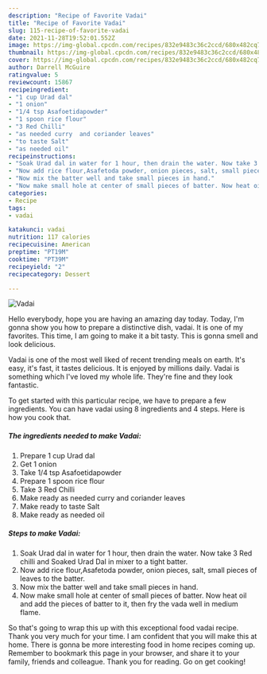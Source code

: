 ```yaml
---
description: "Recipe of Favorite Vadai"
title: "Recipe of Favorite Vadai"
slug: 115-recipe-of-favorite-vadai
date: 2021-11-28T19:52:01.552Z
image: https://img-global.cpcdn.com/recipes/832e9483c36c2ccd/680x482cq70/vadai-recipe-main-photo.jpg
thumbnail: https://img-global.cpcdn.com/recipes/832e9483c36c2ccd/680x482cq70/vadai-recipe-main-photo.jpg
cover: https://img-global.cpcdn.com/recipes/832e9483c36c2ccd/680x482cq70/vadai-recipe-main-photo.jpg
author: Darrell McGuire
ratingvalue: 5
reviewcount: 15867
recipeingredient:
- "1 cup Urad dal"
- "1 onion"
- "1/4 tsp Asafoetidapowder"
- "1 spoon rice flour"
- "3 Red Chilli"
- "as needed curry  and coriander leaves"
- "to taste Salt"
- "as needed oil"
recipeinstructions:
- "Soak Urad dal in water for 1 hour, then drain the water. Now take 3 Red chilli and Soaked Urad Dal in mixer to a tight batter."
- "Now add rice flour,Asafetoda powder, onion pieces, salt, small pieces of leaves to the batter."
- "Now mix the batter well and take small pieces in hand."
- "Now make small hole at center of small pieces of batter. Now heat oil and add the pieces of batter to it, then fry the vada well in medium flame."
categories:
- Recipe
tags:
- vadai

katakunci: vadai 
nutrition: 117 calories
recipecuisine: American
preptime: "PT19M"
cooktime: "PT39M"
recipeyield: "2"
recipecategory: Dessert

---
```



![Vadai](https://img-global.cpcdn.com/recipes/832e9483c36c2ccd/680x482cq70/vadai-recipe-main-photo.jpg)

Hello everybody, hope you are having an amazing day today. Today, I'm gonna show you how to prepare a distinctive dish, vadai. It is one of my favorites. This time, I am going to make it a bit tasty. This is gonna smell and look delicious.



Vadai is one of the most well liked of recent trending meals on earth. It's easy, it's fast, it tastes delicious. It is enjoyed by millions daily. Vadai is something which I've loved my whole life. They're fine and they look fantastic.


To get started with this particular recipe, we have to prepare a few ingredients. You can have vadai using 8 ingredients and 4 steps. Here is how you cook that.

<!--inarticleads1-->

##### The ingredients needed to make Vadai:

1. Prepare 1 cup Urad dal
1. Get 1 onion
1. Take 1/4 tsp Asafoetidapowder
1. Prepare 1 spoon rice flour
1. Take 3 Red Chilli
1. Make ready as needed curry  and coriander leaves
1. Make ready to taste Salt
1. Make ready as needed oil




<!--inarticleads2-->

##### Steps to make Vadai:

1. Soak Urad dal in water for 1 hour, then drain the water. Now take 3 Red chilli and Soaked Urad Dal in mixer to a tight batter.
1. Now add rice flour,Asafetoda powder, onion pieces, salt, small pieces of leaves to the batter.
1. Now mix the batter well and take small pieces in hand.
1. Now make small hole at center of small pieces of batter. Now heat oil and add the pieces of batter to it, then fry the vada well in medium flame.




So that's going to wrap this up with this exceptional food vadai recipe. Thank you very much for your time. I am confident that you will make this at home. There is gonna be more interesting food in home recipes coming up. Remember to bookmark this page in your browser, and share it to your family, friends and colleague. Thank you for reading. Go on get cooking!
